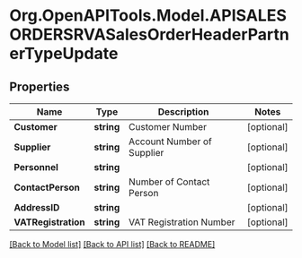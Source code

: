 # Org.OpenAPITools.Model.APISALESORDERSRVASalesOrderHeaderPartnerTypeUpdate

## Properties

Name | Type | Description | Notes
------------ | ------------- | ------------- | -------------
**Customer** | **string** | Customer Number | [optional] 
**Supplier** | **string** | Account Number of Supplier | [optional] 
**Personnel** | **string** |  | [optional] 
**ContactPerson** | **string** | Number of Contact Person | [optional] 
**AddressID** | **string** |  | [optional] 
**VATRegistration** | **string** | VAT Registration Number | [optional] 

[[Back to Model list]](../README.md#documentation-for-models) [[Back to API list]](../README.md#documentation-for-api-endpoints) [[Back to README]](../README.md)

